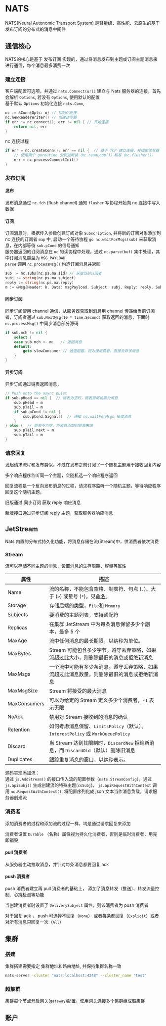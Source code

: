 # NATS

NATS(Neural Autonomic Transport System) 是轻量级、高性能、云原生的基于发布订阅的分布式的消息中间件

## 通信核心

NATS的核心是基于 发布订阅 实现的，通过将消息发布到主题或订阅主题消息来进行通信，每个消息最多消费一次

### 建立连接

客户端配置可选项，并通过 `nats.Connect(url)` 建立与 Nats 服务器的连接，首先会解析 `Options`, 若没有 `Options`, 使用默认的配置  
基于默认 `Options` 初始化连接 `nats.Conn`,

```go
nc := &Conn{Opts: o} // 初始化连接
nc.newReaderWriter() // 创建读写器
if err := nc.connect(); err != nil { // 开始连接
    return nil, err
}
```

nc 连接过程

```go
if err = nc.createConn(); err == nil {  // 基于 TCP 建立连接，并绑定读写器（nc.bindToNewConn()）
    // 使用两个 goroutine 分别监听读（nc.readLoop()）和写（nc.flusher()）
    err = nc.processConnectInit() 
}
```

### 发布订阅

#### 发布

发布消息通过 `nc.fch` (flush channel) 通知 `flusher` 写协程开始向 nc 连接中写入数据

#### 订阅

订阅消息时，根据传入参数创建订阅对象 `Subscription`, 并将新的订阅对象添加到 nc 连接的订阅者 `map` 中, 启动一个等待协程 `go nc.waitForMsgs(sub)` 来获取消息，在内部等待 `sub.pCond` 的信号通知  
服务器返回的订阅消息在 `nc` 的读协程中处理，通过 `nc.parse(buf)` 集中处理，其中订阅消息类型为 `MSG_PAYLOAD`  
`parse` 调用 `nc.processMsg()` 构造订阅消息并返回

```go
sub := nc.subs[nc.ps.ma.sid] // 获取当前订阅者
subj := string(nc.ps.ma.subject)
reply := string(nc.ps.ma.reply)
m := &Msg{Header: h, Data: msgPayload, Subject: subj, Reply: reply, Sub: sub} // 构造订阅消息
```

#### 同步订阅

同步订阅使用 channel 通信，从服务器获取到消息用 channel 传递给当前订阅者，订阅者通过 `sub.NextMsg(10 * time.Second)` 获取返回的消息，下面时 `nc.processMsg()` 中同步消息部分源码

```go
if sub.mch != nil {
    select {
    case sub.mch <- m:   // 返回消息
    default:
        goto slowConsumer // 通道阻塞，视为慢消费者，直接丢弃该消息
    }
}
```

#### 异步订阅

异步订阅通过链表返回消息，

```go
// Push onto the async pList
if sub.pHead == nil {  // 链表为空时，链表首尾设置为消息
    sub.pHead = m
    sub.pTail = m
    if sub.pCond != nil {
        sub.pCond.Signal()  // 通知 nc.waitForMsgs 接收消息
    }
} else {  // 链表不为空，将消息添加到链表末端
    sub.pTail.next = m
    sub.pTail = m
}
```

### 请求回复

发起请求流程和发布类似，不过在发布之前订阅了一个随机主题用于接收回复内容

多个响应程序监听同一个主题，会随机选一个响应程序返回

回复流程是一个反向发布消息的过程，请求程序监听一个随机主题，等待响应程序回复这个随机主题，

旧版通过 同步订阅 获取 reply 响应消息

新版接口通过异步订阅 reply 主题，获取服务器响应消息

## JetStream

Nats 内置的分布式持久化功能，将消息存储在流(Stream)中，供消费者依次消费

### Stream

流可以存储不同主题的消息，设置消息的生存周期、容量等属性

| 属性         | 描述                                                                                                                                                           |
| ------------ | -------------------------------------------------------------------------------------------------------------------------------------------------------------- |
| Name         | 流的名称，不能包含空格、制表符、句点 (`.`)、大于 (`>`) 或星号 (`*`)。见[命名](https://docs.nats.io/running-a-nats-service/nats_admin/jetstream_admin/naming)。 |
| Storage      | 存储后端的类型，`File`和 `Memory`                                                                                                                              |
| Subjects     | 要消费的主题列表，支持通配符                                                                                                                                   |
| Replicas     | 在集群 JetStream 中为每条消息保留多少个副本，最多 5 个                                                                                                         |
| MaxAge       | 流中任何消息的最长期限，以纳秒为单位。                                                                                                                         |
| MaxBytes     | Stream 可能包含多少字节。遵守丢弃策略，如果流超过此大小，则删除最旧的消息或拒绝新消息                                                                          |
| MaxMsgs      | 一个流中可能有多少条消息。遵守丢弃策略，如果流超过此消息数量，则删除最旧的消息或拒绝新消息                                                                     |
| MaxMsgSize   | Stream 将接受的最大消息                                                                                                                                        |
| MaxConsumers | 可以为给定的 Stream 定义多少个消费者，`-1` 表示无限                                                                                                            |
| NoAck        | 禁用对 Stream 接收到的消息的确认                                                                                                                               |
| Retention    | 如何考虑消息保留、`LimitsPolicy`（默认）、`InterestPolicy` 或 `WorkQueuePolicy`                                                                                |
| Discard      | 当 Stream 达到其限制时，`DiscardNew` 拒绝新消息，而 `DiscardOld`（默认）删除旧消息                                                                             |
| Duplicates   | 跟踪重复消息的窗口，以纳秒表示。                                                                                                                               |

源码实现添加流：  
通过 `js.AddStream()` 的接口传入流的配置参数（`nats.StreamConfig`），通过 `js.apiSubj()` 生成创建流的特殊主题(`csSubj`)， `js.apiRequestWithContext` 调用 `nc.RequestWithContext()`, 将配置序列化成 json 文本当作消息负载，请求服务器创建流

### 消费者

添加消费者的过程和添加流的过程一样，均是通过请求回复来添加

消费者设置 `Durable` （名称）属性视为持久化消费者，否则是临时消费者，用完即销毁

#### pull 消费者

从服务器主动拉取消息，并针对每条消息都要回复 ack

#### push 消费者

push 消费者建立再 pull 消费者的基础上， 添加了消息转发（推送）、转发流量控制、心跳检测等功能

当创建消费者时设置了 `DeliverySubject` 属性，则该消费者为 push 消费者

对于回复 ack ， push 可选择不回复（`None`） 或者每条都回复（`Explicit`）或者对所有消息只回复一次（`All`）

## 集群

### 搭建

集群搭建需要指定 集群地址和路由地址, 并保持集群名称一致

```bash
nats-server -cluster "nats:localhost:4248" --cluster_name "test"
```

### 超集群

集群每个节点开启网关(`gateway`)配置，使用网关连接多个集群组成超集群

## 账户
